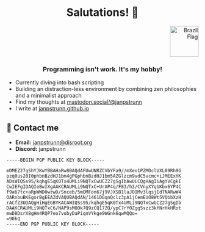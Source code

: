 <h1 align="center">Salutations! 👋</h1>
<p align="right"> <a href="Brasil" target="_blank" rel="noreferrer"> <img src="https://cdn4.iconfinder.com/data/icons/international-flags-map-markers/90/brazil-brasil-country-flag-512.png" alt="Brazil Flag" width="75" height="80"/> </a>

<h3 align="center">Programming isn't work. It's my hobby!</h3>

- Currently diving into bash scripting
- Building an distraction-less environment by combining zen philosophies and a minimalist approach
- Find my thoughts at [mastodon.social/@janpstrunn](https://mastodon.social/@janpstrunn)
- I write at [janpstrunn.github.io](https://janpstrunn.github.io)

<!--
## 🏗️ Most active repos

1. <a href="https://www.linux.org/" target="_blank" rel="noreferrer"> <img src="https://raw.githubusercontent.com/devicons/devicon/master/icons/linux/linux-original.svg" alt="linux" height="16"/> </a> [janpstrunn/dotfiles](https://github.com/janpstrunn/dotfiles)
-->

## 👤 Contact me

- **Email:** janpstrunn@disroot.org
- **Discord:** janpstrunn

```
-----BEGIN PGP PUBLIC KEY BLOCK-----

mDMEZ27gShYJKwYBBAHaRw8BAQdAFUwUNRZCVbYFa9//mXeo1PZMDclVXL89Rh9G
pzq0us20I0phbnBzdHJ1bm4gPGphbnBzdHJ1bm5AZGlzcm9vdC5vcmc+iJMEExYK
ADsWIQSs95/kqhgE5qK0Tx4UMLi9NQTxCwUCZ27gSgIbAwULCQgHAgIiAgYVCgkI
CwIEFgIDAQIeBwIXgAAKCRAUMLi9NQTxC+UrAP4q/F83/h3/CVnyXYqbKbx6YP4C
f9a67tc+aRpWWD0wzwD/Snceb/5mOMFon67j9VJXSB1laJOIMv3lqsjEdTNARwW4
OARnbuBKEgorBgEEAZdVAQUBAQdAN/1461DGqnQclz3pA1jCemEUO8Wt5VQbbXzH
rACfZ3UDAQgHiHgEGBYKACAWIQSs95/kqhgE5qK0Tx4UMLi9NQTxCwUCZ27gSgIb
DAAKCRAUMLi9NQTxC6/NAP9sMOOk7Q9zCQ17ZQ/ypC7rY0Zgg5szz3kfNrHkHRot
mwD8DsrX8gHm4RQP7eo7vobyDaPiqnVYkge9WGnk6qwMQQo=
=90kQ
-----END PGP PUBLIC KEY BLOCK-----
```
